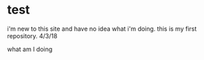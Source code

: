 # test
i'm new to this site and have no idea what i'm doing. this is my first repository. 4/3/18

what am I doing
